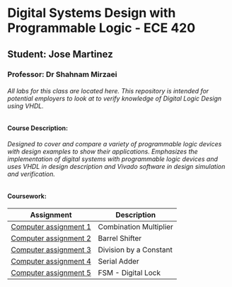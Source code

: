 
# Digital Systems Design with Programmable Logic - ECE 420
## Student: Jose Martinez
### Professor: Dr Shahnam Mirzaei


###### All labs for this class are located here. This repository is intended for potential employers to look at to verify knowledge of Digital Logic Design using VHDL.

#### Course Description:
###### Designed to cover and compare a variety of programmable logic devices with design examples to show their applications. Emphasizes the implementation of digital systems with programmable logic devices and uses VHDL in design description and Vivado software in design simulation and verification. 

#### Coursework:

| Assignment | Description |
|--- | --- |
| [Computer assignment 1](https://github.com/josemrtnz/ECE-420-Digital-Systems-Design-with-Programmable-Logic---Coursework-Jose-Martinez/blob/main/Computer%20Assignment%201/Computer%20Assignment%201%20Jose%20Luis%20Martinez%20ECE%20420.pdf)  | Combination Multiplier |
| [Computer assignment 2](https://github.com/josemrtnz/ECE-420-Digital-Systems-Design-with-Programmable-Logic---Coursework-Jose-Martinez/blob/main/Computer%20Assignment%202/Computer%20Assignment%202%20Jose%20Luis%20Martinez%20ECE%20420.pdf)  | Barrel Shifter |
| [Computer assignment 3](https://github.com/josemrtnz/ECE-420-Digital-Systems-Design-with-Programmable-Logic---Coursework-Jose-Martinez/blob/main/Computer%20Assignment%203/Computer%20Assignment%203%20Jose%20Luis%20Martinez%20ECE%20420.pdf)  | Division by a Constant |
| [Computer assignment 4](https://github.com/josemrtnz/ECE-420-Digital-Systems-Design-with-Programmable-Logic---Coursework-Jose-Martinez/blob/main/Computer%20Assignment%204/Computer%20Assignment%204%20Jose%20Luis%20Martinez%20ECE%20420.pdf)  | Serial Adder |
| [Computer assignment 5](https://github.com/josemrtnz/ECE-420-Digital-Systems-Design-with-Programmable-Logic---Coursework-Jose-Martinez/blob/main/Computer%20Assignment%205/Computer%20Assignment%205%20Jose%20Luis%20Martinez%20ECE%20420.pdf)  | FSM - Digital Lock |



